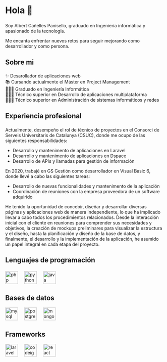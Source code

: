 <h1 align="left">Hola 👋</h1>

###

<p align="left">Soy Albert Cañelles Panisello, graduado en Ingeniería informática y apasionado de la tecnología.</p>
<p align="left">Me encanta enfrentar nuevos retos para seguir mejorando como desarrollador y como persona.</p>


###

<h2 align="left">Sobre mi</h2>

###

<p align="left">✨ Desarollador de aplicaciones web<br>📚 Cursando actualmente el Máster en Project Management<br>👨🏻‍🎓 Graduado en Ingeniería Informática<br>👨🏻‍🎓 Técnico superior en Desarrollo de aplicaciones multiplataforma<br>👨🏻‍🎓 Técnico superior en Administración de sistemas informáticos y redes</p>

###

<h2 align="left">Experiencia profesional</h2>

###

<p align="left">Actualmente, desempeño el rol de técnico de proyectos en el Consorci de Serveis Universitaris de Catalunya (CSUC), donde me ocupo de las siguientes responsabilidades:</p>
<ul>
    <li>Desarrollo y mantenimento de aplicaciones en Laravel</li>
    <li>Desarrollo y mantenimento de aplicaciones en Dspace</li>
    <li>Desarrollo de APIs y llamadas para gestión de información</li>
</ul>
<p align="left">En 2020, trabajé en GS Gestión como desarrollador en Visual Basic 6, donde llevé a cabo las siguientes tareas:</p>
<ul>
    <li>Desarrollo de nuevas funcionalidades y mantenimento de la aplicación</li>
    <li>Coordinación de reuniones con la empresa proveedora de un software adquirido </li>
</ul>
<p align="left">He tenido la oportunidad de concebir, diseñar y desarrollar diversas páginas y aplicaciones web de manera independiente, lo que ha implicado llevar a cabo todos los procedimientos relacionados. Desde la interacción inicial con el cliente en reuniones para comprender sus necesidades y objetivos, la creación de mockups preliminares para visualizar la estructura y el diseño, hasta la planificación y diseño de la base de datos, y finalmente, el desarrollo y la implementación de la aplicación, he asumido un papel integral en cada etapa del proyecto. </p>

###

<h2 align="left">Lenguajes de programación</h2>

###

<div align="left">
  <img src="https://cdn.jsdelivr.net/gh/devicons/devicon/icons/php/php-original.svg" height="40" alt="php logo"  />
  <img width="12" />
  <img src="https://cdn.jsdelivr.net/gh/devicons/devicon/icons/python/python-original.svg" height="40" alt="python logo"  />
  <img width="12" />
  <img src="https://cdn.jsdelivr.net/gh/devicons/devicon/icons/java/java-original.svg" height="40" alt="java logo"  />
</div>

###

<h2 align="left">Bases de datos</h2>
<div align="left">
  <img src="https://cdn.jsdelivr.net/gh/devicons/devicon/icons/mysql/mysql-original.svg" height="40" alt="mysql logo"  />
  <img width="12" />
  <img src="https://cdn.jsdelivr.net/gh/devicons/devicon/icons/postgresql/postgresql-original.svg" height="40" alt="postgresql logo"  />
  <img width="12" />
  <img src="https://cdn.jsdelivr.net/gh/devicons/devicon/icons/mongodb/mongodb-original.svg" height="40" alt="mongodb logo"  />
</div>

###
###

<h2 align="left">Frameworks</h2>
<div align="left">
  <img src="https://cdn.jsdelivr.net/gh/devicons/devicon/icons/laravel/laravel-plain.svg" height="40" alt="laravel logo"  />
  <img width="12" />
  <img src="https://cdn.jsdelivr.net/gh/devicons/devicon/icons/codeigniter/codeigniter-plain.svg" height="40" alt="codeigniter logo"  />
  <img width="12" />
  <img src="https://cdn.jsdelivr.net/gh/devicons/devicon/icons/react/react-original.svg" height="40" alt="react logo"  />
</div>

###

